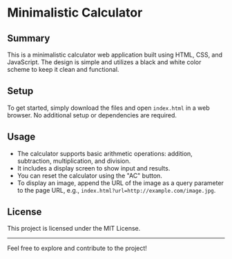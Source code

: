 # Minimalistic Calculator

## Summary
This is a minimalistic calculator web application built using HTML, CSS, and JavaScript. The design is simple and utilizes a black and white color scheme to keep it clean and functional.

## Setup
To get started, simply download the files and open `index.html` in a web browser. No additional setup or dependencies are required.

## Usage
- The calculator supports basic arithmetic operations: addition, subtraction, multiplication, and division.
- It includes a display screen to show input and results.
- You can reset the calculator using the "AC" button.
- To display an image, append the URL of the image as a query parameter to the page URL, e.g., `index.html?url=http://example.com/image.jpg`.

## License
This project is licensed under the MIT License.

---
Feel free to explore and contribute to the project!
